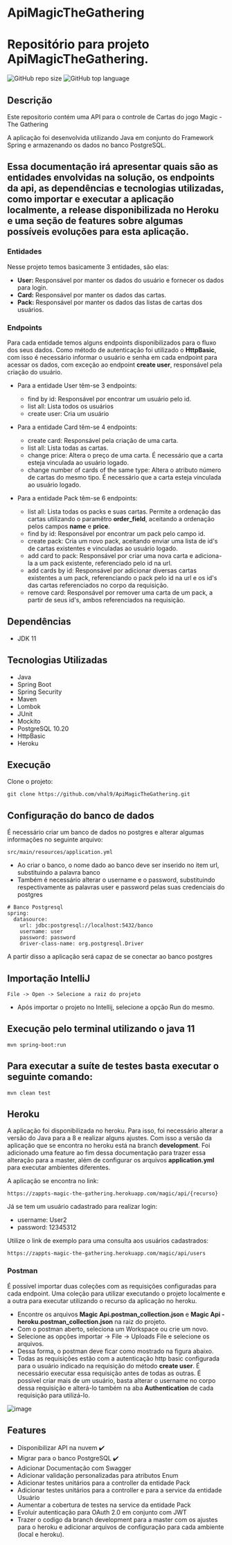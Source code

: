 # ApiMagicTheGathering

# Repositório para projeto ApiMagicTheGathering.
![GitHub repo size](https://img.shields.io/github/repo-size/vhal9/rasmoo-ms-grade-curricular)
![GitHub top language](https://img.shields.io/github/languages/top/vhal9/rasmoo-ms-grade-curricular)


## Descrição

Este repositorio contém uma API para o controle de Cartas do jogo Magic - The Gathering 

A aplicação foi desenvolvida utilizando Java em conjunto do Framework Spring e armazenando os dados no banco PostgreSQL. 
 
## Essa documentação irá apresentar quais são as entidades envolvidas na solução, os endpoints da api, as dependências e tecnologias utilizadas, como importar e executar a aplicação localmente, a release disponibilizada no Heroku e uma seção de features sobre algumas possíveis evoluções para esta aplicação.

### Entidades

Nesse projeto temos basicamente 3 entidades, são elas:

- **User:** Responsável por manter os dados do usuário e fornecer os dados para login.
- **Card:** Responsável por manter os dados das cartas.
- **Pack:** Responsável por manter os dados das listas de cartas dos usuários.

### Endpoints

Para cada entidade temos alguns endpoints disponibilizados para o fluxo dos seus dados. Como método de autenticação foi utilizado o **HttpBasic**, com isso é necessário informar o usuário e senha em cada endpoint para acessar os dados, com exceção ao endpoint **create user**, responsável pela criação do usuário.

- Para a entidade User têm-se 3 endpoints:
  - find by id: Responsável por encontrar um usuário pelo id.
  - list all: Lista todos os usuários
  - create user: Cria um usuário

- Para a entidade Card têm-se 4 endpoints:
  - create card: Responsável pela criação de uma carta.
  - list all: Lista todas as cartas.
  - change price: Altera o preço de uma carta. É necessário que a carta esteja vinculada ao usuário logado.
  - change number of cards of the same type: Altera o atributo número de cartas do mesmo tipo. É necessário que a carta esteja vinculada ao usuário logado.

- Para a entidade Pack têm-se 6 endpoints:
  - list all: Lista todas os packs e suas cartas. Permite a ordenação das cartas utilizando o paramêtro **order_field**, aceitando a ordenação pelos campos **name** e **price**.
  - find by id: Responsável por encontrar um pack pelo campo id.
  - create pack: Cria um novo pack, aceitando enviar uma lista de id's de cartas existentes e vinculadas ao usuário logado.
  - add card to pack: Responsável por criar uma nova carta e adiciona-la a um pack existente, referenciado pelo id na url.
  - add cards by id: Responsável por adicionar diversas cartas existentes a um pack, referenciando o pack pelo id na url e os id's das cartas referenciados no corpo da requisição.
  - remove card: Responsável por remover uma carta de um pack, a partir de seus id's, ambos referenciados na requisição.
 

## Dependências

- JDK 11

## Tecnologias Utilizadas

- Java
- Spring Boot
- Spring Security
- Maven
- Lombok
- JUnit
- Mockito
- PostgreSQL 10.20
- HttpBasic
- Heroku

## Execução

Clone o projeto:

```
git clone https://github.com/vhal9/ApiMagicTheGathering.git
```

## Configuração do banco de dados
É necessário criar um banco de dados no postgres e alterar algumas informações no seguinte arquivo:
```
src/main/resources/application.yml
```
- Ao criar o banco, o nome dado ao banco deve ser inserido no item url, substituindo a palavra banco
- Também é necessário alterar o username e o password, substituindo respectivamente as palavras user e password pelas suas credenciais do postgres
```
# Banco Postgresql
spring:
  datasource:
    url: jdbc:postgresql://localhost:5432/banco
    username: user
    password: password
    driver-class-name: org.postgresql.Driver
```
A partir disso a aplicação será capaz de se conectar ao banco postgres

## Importação IntelliJ

```
File -> Open -> Selecione a raiz do projeto
```

- Após importar o projeto no Intellij, selecione a opção Run do mesmo.

## Execução pelo terminal utilizando o java 11

```shell script
mvn spring-boot:run 
```

## Para executar a suíte de testes basta executar o seguinte comando:

```shell script
mvn clean test
```
## Heroku

A aplicação foi disponibilizada no heroku. Para isso, foi necessário alterar a versão do Java para a 8 e realizar alguns ajustes. Com isso a versão da aplicação que se encontra no heroku está na branch **development**. Foi adicionado uma feature ao fim dessa documentação para trazer essa alteração para a master, além de configurar os arquivos **application.yml** para executar ambientes diferentes.

A aplicação se encontra no link: 
```
https://zappts-magic-the-gathering.herokuapp.com/magic/api/{recurso}
```

Já se tem um usuário cadastrado para realizar login:
  - username: User2
  - password: 12345312

Utilize o link de exemplo para uma consulta aos usuários cadastrados:
```
https://zappts-magic-the-gathering.herokuapp.com/magic/api/users
```


### Postman

É possível importar duas coleções com as requisições configuradas para cada endpoint. Uma coleção para utilizar executando o projeto localmente e a outra para executar utilizando o recurso da aplicação no heroku. 
- Encontre os arquivos **Magic Api.postman_collection.json** e **Magic Api - heroku.postman_collection.json** na raiz do projeto.
- Com o postman aberto, seleciona um Workspace ou crie um novo.
- Selecione as opções importar -> File -> Uploads File e selecione os arquivos.
- Dessa forma, o postman deve ficar como mostrado na figura abaixo.
- Todas as requisições estão com a autenticação http basic configurada para o usuário indicado na requisição do método **create user**. É necessário executar essa requisição antes de todas as outras. É possivel criar mais de um usuário, basta alterar o username no corpo dessa requisição e alterá-lo também na aba **Authentication** de cada requisição para utilizá-lo.

![image](https://user-images.githubusercontent.com/11220622/169059816-85ca29ea-e622-473e-913e-4ac7588fba12.png)


## Features

- Disponibilizar API na nuvem ✔️
- Migrar para o banco PostgreSQL ✔️
- Adicionar Documentação com Swagger
- Adicionar validação personalizadas para atributos Enum
- Adicionar testes unitários para a controller da entidade Pack
- Adicionar testes unitários para a controller e para a service da entidade Usuário
- Aumentar a cobertura de testes na service da entidade Pack
- Evoluir autenticação para OAuth 2.0 em conjunto com JWT
- Trazer o codigo da branch development para a master com os ajustes para o heroku e adicionar arquivos de configuração para cada ambiente (local e heroku).

